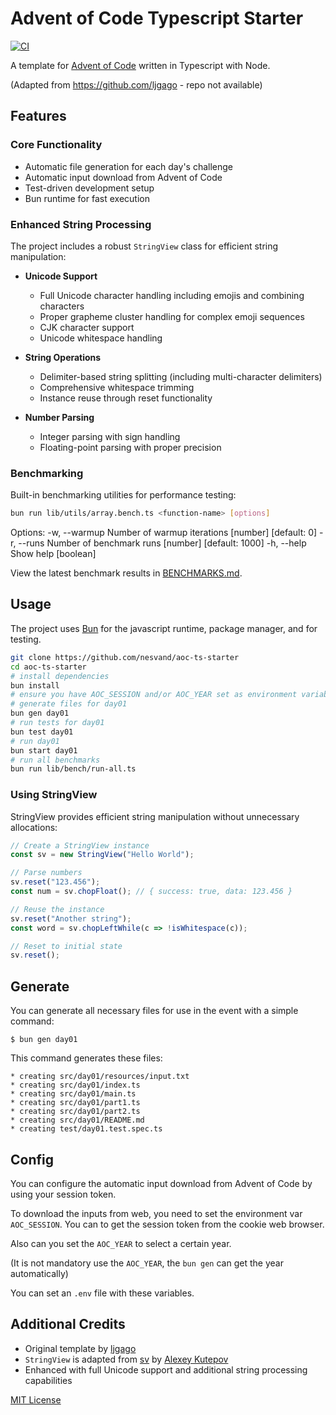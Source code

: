 # Advent of Code Typescript Starter

[![CI](https://github.com/{username}/{repo}/actions/workflows/ci.yml/badge.svg)](https://github.com/{username}/{repo}/actions/workflows/ci.yml)

A template for [Advent of Code](https://adventofcode.com) written in Typescript with Node.

(Adapted from https://github.com/ljgago - repo not available)

## Features

### Core Functionality
- Automatic file generation for each day's challenge
- Automatic input download from Advent of Code
- Test-driven development setup
- Bun runtime for fast execution

### Enhanced String Processing
The project includes a robust `StringView` class for efficient string manipulation:

- **Unicode Support**
  - Full Unicode character handling including emojis and combining characters
  - Proper grapheme cluster handling for complex emoji sequences
  - CJK character support
  - Unicode whitespace handling

- **String Operations**
  - Delimiter-based string splitting (including multi-character delimiters)
  - Comprehensive whitespace trimming
  - Instance reuse through reset functionality

- **Number Parsing**
  - Integer parsing with sign handling
  - Floating-point parsing with proper precision

### Benchmarking
Built-in benchmarking utilities for performance testing:
```bash
bun run lib/utils/array.bench.ts <function-name> [options]
```

Options:
  -w, --warmup  Number of warmup iterations       [number] [default: 0]
  -r, --runs    Number of benchmark runs          [number] [default: 1000]
  -h, --help    Show help                         [boolean]

View the latest benchmark results in [BENCHMARKS.md](lib/bench/BENCHMARKS.md).

## Usage

The project uses [Bun](https://bun.sh) for the javascript runtime, package manager, and for testing.

```bash
git clone https://github.com/nesvand/aoc-ts-starter
cd aoc-ts-starter
# install dependencies
bun install
# ensure you have AOC_SESSION and/or AOC_YEAR set as environment variables accordingly
# generate files for day01
bun gen day01
# run tests for day01
bun test day01
# run day01
bun start day01
# run all benchmarks
bun run lib/bench/run-all.ts
```

### Using StringView

StringView provides efficient string manipulation without unnecessary allocations:

```typescript
// Create a StringView instance
const sv = new StringView("Hello World");

// Parse numbers
sv.reset("123.456");
const num = sv.chopFloat(); // { success: true, data: 123.456 }

// Reuse the instance
sv.reset("Another string");
const word = sv.chopLeftWhile(c => !isWhitespace(c));

// Reset to initial state
sv.reset();
```

## Generate

You can generate all necessary files for use in the event with a simple command:

    $ bun gen day01

This command generates these files:

    * creating src/day01/resources/input.txt
    * creating src/day01/index.ts
    * creating src/day01/main.ts
    * creating src/day01/part1.ts
    * creating src/day01/part2.ts
    * creating src/day01/README.md
    * creating test/day01.test.spec.ts

## Config

You can configure the automatic input download from Advent of Code by using your session token.

To download the inputs from web, you need to set the environment var `AOC_SESSION`.
You can to get the session token from the cookie web browser.

Also can you set the `AOC_YEAR` to select a certain year.

(It is not mandatory use the `AOC_YEAR`, the `bun gen` can get the year automatically)

You can set an `.env` file with these variables.

## Additional Credits

- Original template by [ljgago](https://github.com/ljgago)
- `StringView` is adapted from [sv](https://github.com/tsoding/sv) by [Alexey Kutepov](https://github.com/tsoding)
- Enhanced with full Unicode support and additional string processing capabilities

[MIT License](LICENSE)
